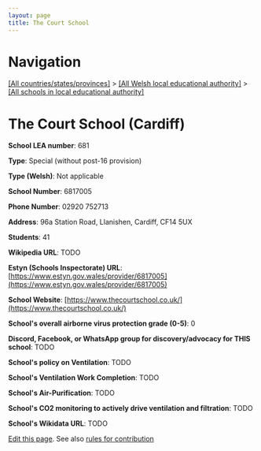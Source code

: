 ```yaml
---
layout: page
title: The Court School
---
```

# Navigation

[[All countries/states/provinces]](../../..) > [[All Welsh local educational authority]](../..) > [[All schools in local educational authority]](..)

# The Court School (Cardiff)

**School LEA number**: 681

**Type**: Special (without post-16 provision)

**Type (Welsh)**: Not applicable

**School Number**: 6817005

**Phone Number**: 02920 752713

**Address**:  96a Station Road, Llanishen, Cardiff, CF14 5UX

**Students**: 41

**Wikipedia URL**: TODO

**Estyn (Schools Inspectorate) URL**: [https://www.estyn.gov.wales/provider/6817005](https://www.estyn.gov.wales/provider/6817005)

**School Website**: [https://www.thecourtschool.co.uk/](https://www.thecourtschool.co.uk/)

**School's overall airborne virus protection grade (0-5)**: 0

**Discord, Facebook, or WhatsApp group for discovery/advocacy for THIS school**: TODO

**School's policy on Ventilation**: TODO

**School's Ventilation Work Completion**: TODO

**School's Air-Purification**: TODO

**School's CO2 monitoring to actively drive ventilation and filtration**: TODO

**School's Wikidata URL**: TODO




[Edit this page](https://github.com/VentilationProject/Wales/edit/prif/./Cardiff/The_Court_School.md). See also [rules for contribution](../../../contribution-rules/)